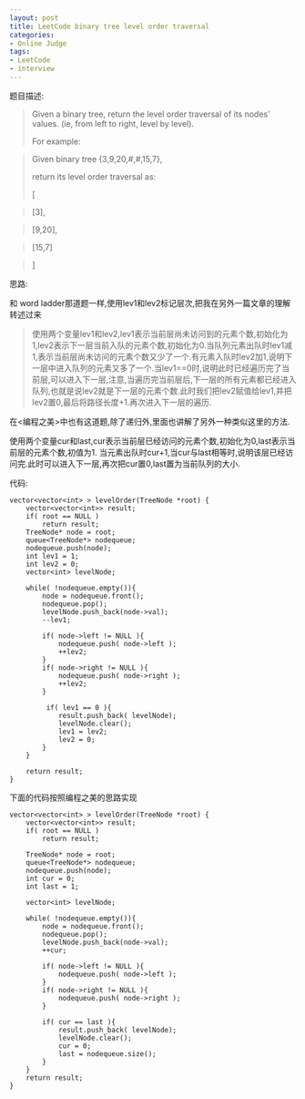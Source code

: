 ```yaml
---
layout: post 
title: LeetCode binary tree level order traversal 
categories:
- Online Judge
tags:
- LeetCode
- interview
---
```


题目描述:

> Given a binary tree, return the level order traversal of its nodes' values. (ie, from left to right, level by level).
>
> For example:

> Given binary tree {3,9,20,#,#,15,7},
>
> return its level order traversal as:
>
> [

>  [3],

>  [9,20],

>  [15,7]

> ]

思路:

和 word ladder那道题一样,使用lev1和lev2标记层次,把我在另外一篇文章的理解转述过来

> 使用两个变量lev1和lev2,lev1表示当前层尚未访问到的元素个数,初始化为1,lev2表示下一层当前入队的元素个数,初始化为0.当队列元素出队时lev1减1,表示当前层尚未访问的元素个数又少了一个.有元素入队时lev2加1,说明下一层中进入队列的元素又多了一个.当lev1==0时,说明此时已经遍历完了当前层,可以进入下一层,注意,当遍历完当前层后,下一层的所有元素都已经进入队列,也就是说lev2就是下一层的元素个数.此时我们把lev2赋值给lev1,并把lev2置0,最后将路径长度+1.再次进入下一层的遍历.

在<编程之美>中也有这道题,除了递归外,里面也讲解了另外一种类似这里的方法.

使用两个变量cur和last,cur表示当前层已经访问的元素个数,初始化为0,last表示当前层的元素个数,初值为1. 当元素出队时cur+1,当cur与last相等时,说明该层已经访问完.此时可以进入下一层,再次把cur置0,last置为当前队列的大小.

代码:

    vector<vector<int> > levelOrder(TreeNode *root) {
        vector<vector<int>> result;
        if( root == NULL )
            return result;
        TreeNode* node = root;
        queue<TreeNode*> nodequeue;
        nodequeue.push(node);
        int lev1 = 1;
        int lev2 = 0;
        vector<int> levelNode;
        
        while( !nodequeue.empty()){
            node = nodequeue.front();
            nodequeue.pop();
            levelNode.push_back(node->val);
            --lev1;
            
            if( node->left != NULL ){
                nodequeue.push( node->left );
                ++lev2;
            }
            if( node->right != NULL ){
                nodequeue.push( node->right );
                ++lev2;
            }
                
             if( lev1 == 0 ){
                result.push_back( levelNode);
                levelNode.clear();
                lev1 = lev2;
                lev2 = 0;
            }
        }
        
        return result;
    }


下面的代码按照编程之美的思路实现

    vector<vector<int> > levelOrder(TreeNode *root) {
        vector<vector<int>> result;
        if( root == NULL )
            return result;
            
        TreeNode* node = root;
        queue<TreeNode*> nodequeue;
        nodequeue.push(node);
        int cur = 0;
        int last = 1;
        
        vector<int> levelNode;

        while( !nodequeue.empty()){
            node = nodequeue.front();
            nodequeue.pop();
            levelNode.push_back(node->val);
            ++cur;
            
            if( node->left != NULL ){
                nodequeue.push( node->left );
            }
            if( node->right != NULL ){
                nodequeue.push( node->right );
            }
                
            if( cur == last ){
                result.push_back( levelNode);
                levelNode.clear();
                cur = 0;
                last = nodequeue.size();
            }
        }
        return result;
    }
